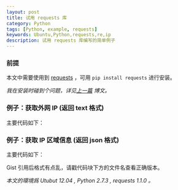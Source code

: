 ```yaml
---
layout: post
title: 试用 requests 库
category: Python
tags: [Python, example, requests]
keywords: Ubuntu,Python,requests,re,ip 
description: 试用 requests 库编写的简单例子
---
```


### 前提  

本文中需要使用到 [requests][1] ，可用 `pip install requests` 进行安装。  

*我在安装时碰到个问题，详见[上一篇][2] 博文。*

### 例子：获取外网 IP (返回 text 格式)   

主要代码如下：  

<script src="https://gist.github.com/xyly624/5195763.js" > </script>

### 例子：获取 IP 区域信息 (返回 json 格式)   

主要代码如下：

<script src="https://gist.github.com/xyly624/5195982.js"> </script>

Gist 引用后格式有点乱，请戳代码块下方的文件名查看正确版本。  

 *本文的環境爲 Utubut 12.04 , Python 2.7.3 , requests 1.1.0 。*   

[1]:https://github.com/kennethreitz/requests
[2]:http://xyly624.github.com/2013/03/09/python-nameerror
